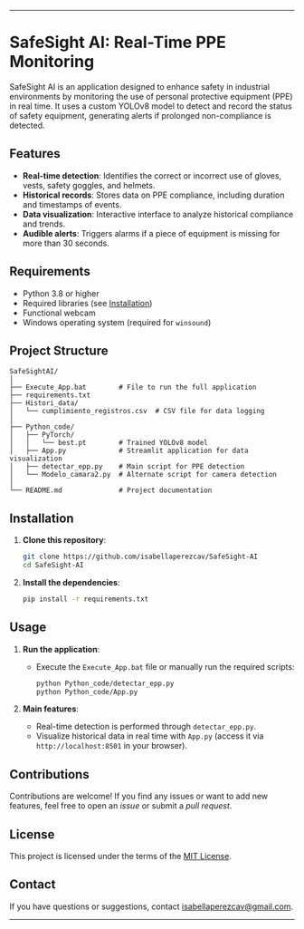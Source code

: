 
---

# SafeSight AI: Real-Time PPE Monitoring

SafeSight AI is an application designed to enhance safety in industrial environments by monitoring the use of personal protective equipment (PPE) in real time. It uses a custom YOLOv8 model to detect and record the status of safety equipment, generating alerts if prolonged non-compliance is detected.

## Features

- **Real-time detection**: Identifies the correct or incorrect use of gloves, vests, safety goggles, and helmets.
- **Historical records**: Stores data on PPE compliance, including duration and timestamps of events.
- **Data visualization**: Interactive interface to analyze historical compliance and trends.
- **Audible alerts**: Triggers alarms if a piece of equipment is missing for more than 30 seconds.

## Requirements

- Python 3.8 or higher
- Required libraries (see [Installation](#installation))
- Functional webcam
- Windows operating system (required for `winsound`)

## Project Structure

```
SafeSightAI/
│
├── Execute_App.bat        # File to run the full application
├── requirements.txt  
├── Histori_data/
│   └── cumplimiento_registros.csv  # CSV file for data logging
│
├── Python_code/
│   ├── PyTorch/
│   │   └── best.pt        # Trained YOLOv8 model
│   ├── App.py             # Streamlit application for data visualization
│   ├── detectar_epp.py    # Main script for PPE detection
│   └── Modelo_camara2.py  # Alternate script for camera detection
│
└── README.md              # Project documentation
```

## Installation

1. **Clone this repository**:
   ```bash
   git clone https://github.com/isabellaperezcav/SafeSight-AI
   cd SafeSight-AI
   ```

2. **Install the dependencies**:
   ```bash
   pip install -r requirements.txt
   ```

## Usage

1. **Run the application**:
   - Execute the `Execute_App.bat` file or manually run the required scripts:
     ```bash
     python Python_code/detectar_epp.py
     python Python_code/App.py
     ```

2. **Main features**:
   - Real-time detection is performed through `detectar_epp.py`.
   - Visualize historical data in real time with `App.py` (access it via `http://localhost:8501` in your browser).

## Contributions

Contributions are welcome! If you find any issues or want to add new features, feel free to open an *issue* or submit a *pull request*.

## License

This project is licensed under the terms of the [MIT License](LICENSE).

## Contact

If you have questions or suggestions, contact isabellaperezcav@gmail.com. 

--- 
